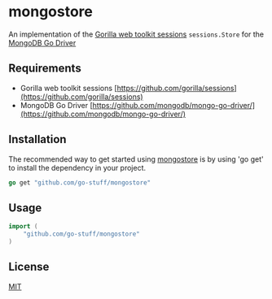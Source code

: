 # mongostore

An implementation of the [Gorilla web toolkit sessions](https://github.com/gorilla/sessions) `sessions.Store` for the [MongoDB Go Driver](https://github.com/mongodb/mongo-go-driver) 

## Requirements

- Gorilla web toolkit sessions [https://github.com/gorilla/sessions](https://github.com/gorilla/sessions)
- MongoDB Go Driver [https://github.com/mongodb/mongo-go-driver/](https://github.com/mongodb/mongo-go-driver/)

## Installation

The recommended way to get started using [mongostore](https://github.com/go-stuff/mongostore) is by using 'go get' to install the dependency in your project.

```go
go get "github.com/go-stuff/mongostore"
```

## Usage

```go
import (
    "github.com/go-stuff/mongostore"
)
```

## License
[MIT](LICENSE)
